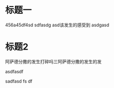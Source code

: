 # 标题一
  456a45df4sd
  sdfasdg 
  asd该发生的感受到
  asdgasd 
# 标题2 
阿萨德分撒的发生打碎吗三阿萨德分撒的发生的发

asdfasdf

sadfasd
fs
df
